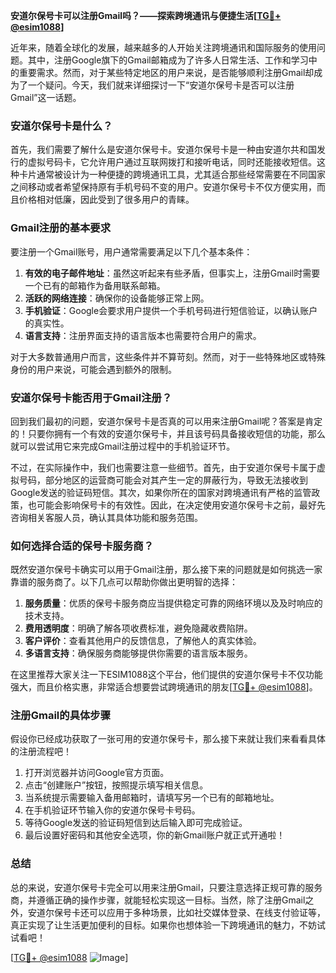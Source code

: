 **安道尔保号卡可以注册Gmail吗？——探索跨境通讯与便捷生活[[TG💪+ @esim1088](https://t.me/s/esim1088)]**

近年来，随着全球化的发展，越来越多的人开始关注跨境通讯和国际服务的使用问题。其中，注册Google旗下的Gmail邮箱成为了许多人日常生活、工作和学习中的重要需求。然而，对于某些特定地区的用户来说，是否能够顺利注册Gmail却成为了一个疑问。今天，我们就来详细探讨一下“安道尔保号卡是否可以注册Gmail”这一话题。

### 安道尔保号卡是什么？

首先，我们需要了解什么是安道尔保号卡。安道尔保号卡是一种由安道尔共和国发行的虚拟号码卡，它允许用户通过互联网拨打和接听电话，同时还能接收短信。这种卡片通常被设计为一种便捷的跨境通讯工具，尤其适合那些经常需要在不同国家之间移动或者希望保持原有手机号码不变的用户。安道尔保号卡不仅方便实用，而且价格相对低廉，因此受到了很多用户的青睐。

### Gmail注册的基本要求

要注册一个Gmail账号，用户通常需要满足以下几个基本条件：

1. **有效的电子邮件地址**：虽然这听起来有些矛盾，但事实上，注册Gmail时需要一个已有的邮箱作为备用联系邮箱。
2. **活跃的网络连接**：确保你的设备能够正常上网。
3. **手机验证**：Google会要求用户提供一个手机号码进行短信验证，以确认账户的真实性。
4. **语言支持**：注册界面支持的语言版本也需要符合用户的需求。

对于大多数普通用户而言，这些条件并不算苛刻。然而，对于一些特殊地区或特殊身份的用户来说，可能会遇到额外的限制。

### 安道尔保号卡能否用于Gmail注册？

回到我们最初的问题，安道尔保号卡是否真的可以用来注册Gmail呢？答案是肯定的！只要你拥有一个有效的安道尔保号卡，并且该号码具备接收短信的功能，那么就可以尝试用它来完成Gmail注册过程中的手机验证环节。

不过，在实际操作中，我们也需要注意一些细节。首先，由于安道尔保号卡属于虚拟号码，部分地区的运营商可能会对其产生一定的屏蔽行为，导致无法接收到Google发送的验证码短信。其次，如果你所在的国家对跨境通讯有严格的监管政策，也可能会影响保号卡的有效性。因此，在决定使用安道尔保号卡之前，最好先咨询相关客服人员，确认其具体功能和服务范围。

### 如何选择合适的保号卡服务商？

既然安道尔保号卡确实可以用于Gmail注册，那么接下来的问题就是如何挑选一家靠谱的服务商了。以下几点可以帮助你做出更明智的选择：

1. **服务质量**：优质的保号卡服务商应当提供稳定可靠的网络环境以及及时响应的技术支持。
2. **费用透明度**：明确了解各项收费标准，避免隐藏收费陷阱。
3. **客户评价**：查看其他用户的反馈信息，了解他人的真实体验。
4. **多语言支持**：确保服务商能够提供你需要的语言版本服务。

在这里推荐大家关注一下ESIM1088这个平台，他们提供的安道尔保号卡不仅功能强大，而且价格实惠，非常适合想要尝试跨境通讯的朋友[[TG💪+ @esim1088](https://t.me/s/esim1088)]。

### 注册Gmail的具体步骤

假设你已经成功获取了一张可用的安道尔保号卡，那么接下来就让我们来看看具体的注册流程吧！

1. 打开浏览器并访问Google官方页面。
2. 点击“创建账户”按钮，按照提示填写相关信息。
3. 当系统提示需要输入备用邮箱时，请填写另一个已有的邮箱地址。
4. 在手机验证环节输入你的安道尔保号卡号码。
5. 等待Google发送的验证码短信到达后输入即可完成验证。
6. 最后设置好密码和其他安全选项，你的新Gmail账户就正式开通啦！

### 总结

总的来说，安道尔保号卡完全可以用来注册Gmail，只要注意选择正规可靠的服务商，并遵循正确的操作步骤，就能轻松实现这一目标。当然，除了注册Gmail之外，安道尔保号卡还可以应用于多种场景，比如社交媒体登录、在线支付验证等，真正实现了让生活更加便利的目标。如果你也想体验一下跨境通讯的魅力，不妨试试看吧！

[[TG💪+ @esim1088](https://t.me/s/esim1088) ![Image](https://i.postimg.cc/4NQfJmqS/Snipaste-2025-05-13-00-14-12.png)]
